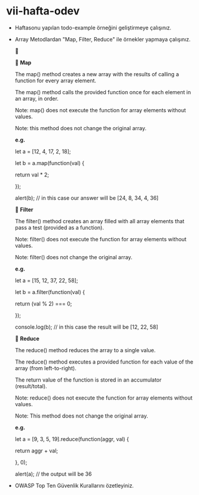 # vii-hafta-odev

- Haftasonu yapılan todo-example örneğini geliştirmeye çalışınız.

- Array Metodlardan "Map, Filter, Reduce" ile örnekler yapmaya çalışınız.

  :dart:
  
  :triangular_flag_on_post: **Map**
  
  The map() method creates a new array with the results of calling a function for every array element.

  The map() method calls the provided function once for each element in an array, in order.

  Note: map() does not execute the function for array elements without values.

  Note: this method does not change the original array.
  
  
  **e.g.**
  
  
     let a = [12, 4, 17, 2, 18];
     
    let b = a.map(function(val) { 
    
     return val * 2;
        
    });
    
     alert(b); // in this case our answer will be [24, 8, 34, 4, 36]
     

    :triangular_flag_on_post: **Filter**
     
     The filter() method creates an array filled with all array elements that pass a test (provided as a function).

     Note: filter() does not execute the function for array elements without values.

     Note: filter() does not change the original array.
     
     
     **e.g.**
     
     
     let a = [15, 12, 37, 22, 58];
     
     let b = a.filter(function(val) {
    
     return (val % 2) === 0;
        
    });
    
     console.log(b); // in this case the result will be [12, 22, 58]

    
    :triangular_flag_on_post: **Reduce**
    
    The reduce() method reduces the array to a single value.

    The reduce() method executes a provided function for each value of the array (from left-to-right).

    The return value of the function is stored in an accumulator (result/total).
  
    Note: reduce() does not execute the function for array elements without values.

    Note: This method does not change the original array.


    **e.g.**
    
    let a = [9, 3, 5, 19].reduce(function(aggr, val) {
    
    return aggr + val;
    
    }, 0);
    
   alert(a); // the output will be 36



- OWASP Top Ten Güvenlik Kurallarını özetleyiniz.

